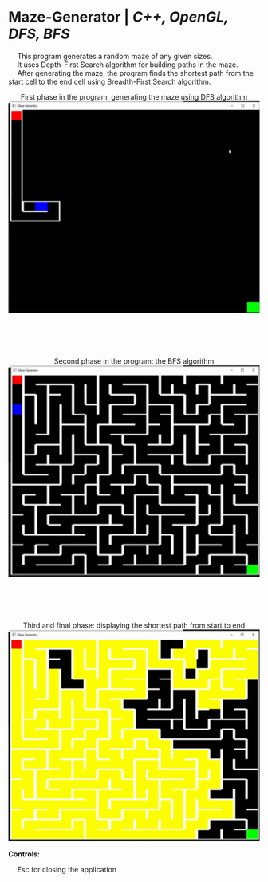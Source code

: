 # Maze-Generator | _C++, OpenGL, DFS, BFS_

&emsp; This program generates a random maze of any given sizes. <br/>
&emsp; It uses Depth-First Search algorithm for building paths in the maze. <br/>
&emsp; After generating the maze, the program finds the shortest path from the start cell to the end cell using Breadth-First Search algorithm. <br/>

<p align = "center">
  First phase in the program: generating the maze using DFS algorithm <br/>
  <img width="505" height="425" src="https://github.com/Razvan48/Maze-Generator/blob/main/Demo/Maze Generator Demo0.gif"> <br/>
  <br/> <br/> <br/> <br/> <br/>
  Second phase in the program: the BFS algorithm <br/>
  <img width="505" height="425" src="https://github.com/Razvan48/Maze-Generator/blob/main/Demo/Maze Generator Demo1.gif"> <br/>
  <br/> <br/> <br/> <br/> <br/>
  Third and final phase: displaying the shortest path from start to end <br/>
  <img width="505" height="425" src="https://github.com/Razvan48/Maze-Generator/blob/main/Demo/Maze Generator Demo2.gif"> <br/>
</p>

**Controls:** <br/>

&emsp; Esc for closing the application <br/>



